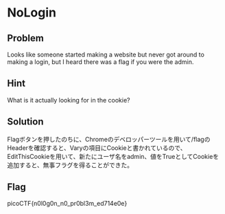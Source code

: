 # NoLogin

Problem
-----------
Looks like someone started making a website but never got around to making a login, but I heard there was a flag if you were the admin.

Hint
-----------
What is it actually looking for in the cookie?

Solution
-----------
Flagボタンを押したのちに、Chromeのデベロッパーツールを用いて/flagのHeaderを確認すると、Varyの項目にCookieと書かれているので、EditThisCookieを用いて、新たにユーザ名をadmin、値をTrueとしてCookieを追加すると、無事フラグを得ることができた。

Flag
-------------
picoCTF{n0l0g0n\_n0\_pr0bl3m_ed714e0e}